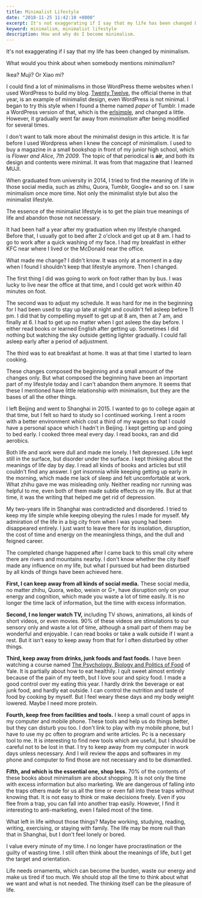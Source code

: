 ```yaml
---
title: Minimalist Lifestyle
date: "2018-11-25 11:42:10 +0800"
excerpt: It's not exaggerating if I say that my life has been changed by minimalism.
keyword: minimalism, minimalist lifestyle
description: How and why do I become minimalism.
---
```

It's not exaggerating if I say that my life has been changed by minimalism.

What would you think about when somebody mentions *minimalism*?

Ikea? Muji? Or Xiao mi?

I could find a lot of minimalisms in those WordPress theme websites when I used WordPress to build my blog.  [Twenty Twelve](https://wordpress.org/themes/twentytwelve/), the official theme in that year, is an example of minimalist design, even WordPress is not minimal. I began to try this style when I found a theme named *paper* of Tumblr. I made a WordPress version of that, which is the [erlsimple](https://github.com/erlzhang/erlsimple), and changed a little. However, it gradually went far away from *minimalism* after being modified for several times.

I don't want to talk more about the minimalist design in this article. It is far before I used Wordpress when I knew the concept of minimalism. I used to buy a magazine in a small bookshop in front of my junior high school, which is *Flower and Alice, 7th 2009*. The topic of that periodical is **air**, and both its design and contents were minimal. It was from that magazine that I learned MUJI.

When graduated from university in 2014, I tried to find the meaning of life in those social media, such as zhihu, Quora, Tumblr, Google+ and so on. I saw minimalism once more time. Not only the minimalist style but also the minimalist lifestyle.

The essence of the minimalist lifestyle is to get the plain true meanings of life and abandon those not necessary.

It had been half a year after my graduation when my lifestyle changed. Before that, I usually got to bed after 2 o'clock and got up at 8 am. I had to go to work after a quick washing of my face. I had my breakfast in either KFC near where I lived or the McDonald near the office.

What made me change? I didn't know. It was only at a moment in a day when I found I shouldn't keep that lifestyle anymore. Then I changed.

The first thing I did was going to work on foot rather than by bus. I was lucky to live near the office at that time, and I could get work within 40 minutes on foot.

The second was to adjust my schedule. It was hard for me in the beginning for I had been used to stay up late at night and couldn't fell asleep before 11 pm. I did that by compelling myself to get up at 8 am, then at 7 am, and finally at 6. I had to get up no matter when I got asleep the day before. I either read books or learned English after getting up. Sometimes I did nothing but watching the sky outside getting lighter gradually. I could fall asleep early after a period of adjustment.

The third was to eat breakfast at home. It was at that time I started to learn cooking.

These changes composed the beginning and a small amount of the changes only. But what composed the beginning have been an important part of my lifestyle today and I can't abandon them anymore. It seems that these I mentioned have little relationship with minimalism, but they are the bases of all the other things.

I left Beijing and went to Shanghai in 2015. I wanted to go to college again at that time, but I felt so hard to study so I continued working. I rent a room with a better environment which cost a third of my wages so that I could have a personal space which I hadn't in Beijing. I kept getting up and going to bed early. I cooked three meal every day. I read books, ran and did aerobics.

Both life and work were dull and made me lonely. I felt depressed. Life kept still in the surface, but disorder under the surface. I kept thinking about the meanings of life day by day. I read all kinds of books and articles but still couldn't find any answer. I got insomnia while keeping getting up early in the morning, which made me lack of sleep and felt uncomfortable at work. What zhihu gave me was misleading only. Neither reading nor running was helpful to me, even both of them made subtle effects on my life. But at that time, it was the writing that helped me get rid of depression.

My two-years life in Shanghai was contradicted and disordered. I tried to keep my life simple while keeping obeying the rules I made for myself. My admiration of the life in a big city from when I was young had been disappeared entirely. I just want to leave there for its insolation, disruption, the cost of time and energy  on the meaningless things, and the dull and feigned career.

The completed change happened after I came back to this small city where there are rivers and mountains nearby. I don't know whether the city itself made any influence on my life, but what I pursued but had been disturbed by all kinds of things have been achieved here.

**First, I can keep away from all kinds of social media.** These social media, no matter zhihu, Quora, weibo, weixin or G+, have disruption only on your energy and cognition, which made you waste a lot of time easily. It is no longer the time lack of information, but the time with excess information.

**Second, I no longer watch TV,** including TV shows, animations, all kinds of short videos, or even movies. 90% of these videos are stimulations to our sensory only and waste a lot of time, although a small part of them may be wonderful and enjoyable. I can read books or take a walk outside if I want a rest. But it isn't easy to keep away from that for I often disturbed by other things.

 **Third, keep away from drinks, junk foods and fast foods.** I have been watching a course named [The Psychology, Biology and Politics of Food](https://oyc.yale.edu/psychology/psyc-123) of Yale. It is partially about how to eat healthily. I quit sweet almost entirely because of the pain of my teeth, but I love sour and spicy food. I made a good control over my eating this year. I hardly drink the beverage or eat junk food, and hardly eat outside. I can control the nutrition and taste of food by cooking by myself. But I feel weary these days and my body weight lowered. Maybe I need more protein.

 **Fourth, keep free from facilities and tools.** I keep a small count of apps in my computer and mobile phone. These tools and help us do things better, but they can disturb you too. I don't link to play with my mobile phone, but I have to use my pc often to program and write articles. Pc is a necessary tool to me. It is interesting to find new tools which are useful, but I should be careful not to be lost in that. I try to keep away from my computer in work days unless necessary. And I will review the apps and softwares in my phone and computer to find those are not necessary and to be dismantled.

 **Fifth, and which is the essential one, shop less.** 70% of the contents of these books about minimalism are about shopping. It is not only the time with excess information but also marketing. We are dangerous of falling into the traps others made for us all the time or even fall into these traps without knowing that. It is not easy to think or make decisions freely. Even if you flee from a trap, you can fall into another trap easily. However, I find it interesting to anti-marketing, even I failed most of the time.

What left in life without those things? Maybe working, studying, reading, writing, exercising, or staying with family. The life may be more null than that in Shanghai, but I don't feel lonely or bored.

I value every minute of my time. I no longer have procrastination or the guilty of wasting time. I still often think about the meanings of life, but I get the target and orientation.

Life needs ornaments, which can become the burden, waste our energy and make us tired if too much. We should stop all the time to think about what we want and what is not needed. The thinking itself can be the pleasure of life.
